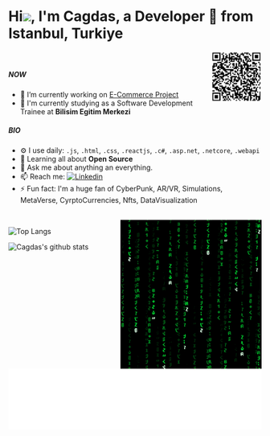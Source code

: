 
<!--
**cagdasaydemir/cagdasAydemir** is a ✨ _special_ ✨ repository because its `README.md` (this file) appears on your GitHub profile.

Here are some ideas to get you started:

- 🔭 I’m currently working on ...
- 🌱 I’m currently learning ...
- 👯 I’m looking to collaborate on ...
- 🤔 I’m looking for help with ...
- 💬 Ask me about ...
- 📫 How to reach me: ...
- 😄 Pronouns: ...
- ⚡ Fun fact: ...
-->

<h1>Hi<img src="https://media.giphy.com/media/hvRJCLFzcasrR4ia7z/giphy.gif" width="28">,  I'm Cagdas, a Developer 🚀 from Istanbul, Turkiye</h1>
<img align="right" height="100px" src="https://github.com/cagdasaydemir/cagdasAydemir/blob/main/cagdas-lin-qr.jpg" alt="cagdasaydemir linkedinQR">
<br/>

##### NOW

- 🔭 I’m currently working on [E-Commerce Project](https://github.com/yucedemirayak/e-Commerce-React)
- 🌱 I'm currently studying as a Software Development Trainee at **Bilisim Egitim Merkezi**

##### BIO

- ⚙️ I use daily: `.js`, `.html`, `.css`, `.reactjs`, `.c#`, `.asp.net`, `.netcore`, `.webapi` 
- 🌱 Learning all about **Open Source**
- 💬 Ask me about anything an everything.
- 📫 Reach me:  [![Linkedin](https://img.shields.io/badge/linked-in-369?style=flat-square&logo=linkedin&logoColor=white&color=blue)](https://www.linkedin.com/in/cagdasaydemir/)
- ⚡️ Fun fact: I'm a huge fan of CyberPunk, AR/VR, Simulations, MetaVerse, CyrptoCurrencies, Nfts, DataVisualization
<br/>

<img align="right" height="" src="https://github.com/cagdasaydemir/cagdasAydemir/blob/main/matrix.gif" alt="matrixgif">

![Top Langs](https://github-readme-stats.vercel.app/api/top-langs/?username=cagdasaydemir&layout=compact&theme=dark&hide_border=true)

![Cagdas's github stats](https://github-readme-stats.vercel.app/api?username=cagdasaydemir&show_icons=true&hide_border=true&theme=dark)

<!--
[![trophy](https://github-profile-trophy.vercel.app/?username=cagdasaydemir)](https://github.com/cagdasaydemir/github-profile-trophy)
-->
<img height="120" alt="Thanks for visiting me" width="100%" src="https://github.com/cagdasaydemir/cagdasaydemir/blob/main/slide.svg" />
